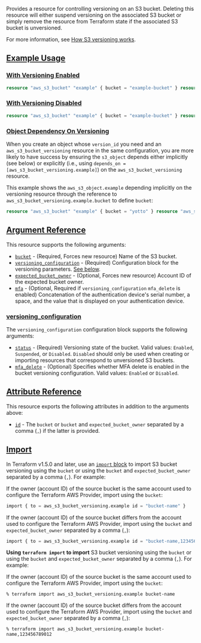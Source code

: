 Provides a resource for controlling versioning on an S3 bucket. Deleting this resource will either suspend versioning on the associated S3 bucket or simply remove the resource from Terraform state if the associated S3 bucket is unversioned.

For more information, see [How S3 versioning works](https://docs.aws.amazon.com/AmazonS3/latest/userguide/manage-versioning-examples.html).

## [Example Usage](https://registry.terraform.io/providers/hashicorp/aws/latest/docs/resources/kms_key#example-usage)

### [With Versioning Enabled](https://registry.terraform.io/providers/hashicorp/aws/latest/docs/resources/kms_key#with-versioning-enabled)

```terraform
resource "aws_s3_bucket" "example" { bucket = "example-bucket" } resource "aws_s3_bucket_acl" "example" { bucket = aws_s3_bucket.example.id acl = "private" } resource "aws_s3_bucket_versioning" "versioning_example" { bucket = aws_s3_bucket.example.id versioning_configuration { status = "Enabled" } }
```

### [With Versioning Disabled](https://registry.terraform.io/providers/hashicorp/aws/latest/docs/resources/kms_key#with-versioning-disabled)

```terraform
resource "aws_s3_bucket" "example" { bucket = "example-bucket" } resource "aws_s3_bucket_acl" "example" { bucket = aws_s3_bucket.example.id acl = "private" } resource "aws_s3_bucket_versioning" "versioning_example" { bucket = aws_s3_bucket.example.id versioning_configuration { status = "Disabled" } }
```

### [Object Dependency On Versioning](https://registry.terraform.io/providers/hashicorp/aws/latest/docs/resources/kms_key#object-dependency-on-versioning)

When you create an object whose `version_id` you need and an `aws_s3_bucket_versioning` resource in the same configuration, you are more likely to have success by ensuring the `s3_object` depends either implicitly (see below) or explicitly (i.e., using `depends_on = [aws_s3_bucket_versioning.example]`) on the `aws_s3_bucket_versioning` resource.

This example shows the `aws_s3_object.example` depending implicitly on the versioning resource through the reference to `aws_s3_bucket_versioning.example.bucket` to define `bucket`:

```terraform
resource "aws_s3_bucket" "example" { bucket = "yotto" } resource "aws_s3_bucket_versioning" "example" { bucket = aws_s3_bucket.example.id versioning_configuration { status = "Enabled" } } resource "aws_s3_object" "example" { bucket = aws_s3_bucket_versioning.example.id key = "droeloe" source = "example.txt" }
```

## [Argument Reference](https://registry.terraform.io/providers/hashicorp/aws/latest/docs/resources/kms_key#argument-reference)

This resource supports the following arguments:

-   [`bucket`](https://registry.terraform.io/providers/hashicorp/aws/latest/docs/resources/kms_key#bucket-6) - (Required, Forces new resource) Name of the S3 bucket.
-   [`versioning_configuration`](https://registry.terraform.io/providers/hashicorp/aws/latest/docs/resources/kms_key#versioning_configuration-1) - (Required) Configuration block for the versioning parameters. [See below](https://registry.terraform.io/providers/hashicorp/aws/latest/docs/resources/kms_key#versioning_configuration).
-   [`expected_bucket_owner`](https://registry.terraform.io/providers/hashicorp/aws/latest/docs/resources/kms_key#expected_bucket_owner-3) - (Optional, Forces new resource) Account ID of the expected bucket owner.
-   [`mfa`](https://registry.terraform.io/providers/hashicorp/aws/latest/docs/resources/kms_key#mfa-1) - (Optional, Required if `versioning_configuration` `mfa_delete` is enabled) Concatenation of the authentication device's serial number, a space, and the value that is displayed on your authentication device.

### [versioning\_configuration](https://registry.terraform.io/providers/hashicorp/aws/latest/docs/resources/kms_key#versioning_configuration)

The `versioning_configuration` configuration block supports the following arguments:

-   [`status`](https://registry.terraform.io/providers/hashicorp/aws/latest/docs/resources/kms_key#status-4) - (Required) Versioning state of the bucket. Valid values: `Enabled`, `Suspended`, or `Disabled`. `Disabled` should only be used when creating or importing resources that correspond to unversioned S3 buckets.
-   [`mfa_delete`](https://registry.terraform.io/providers/hashicorp/aws/latest/docs/resources/kms_key#mfa_delete-2) - (Optional) Specifies whether MFA delete is enabled in the bucket versioning configuration. Valid values: `Enabled` or `Disabled`.

## [Attribute Reference](https://registry.terraform.io/providers/hashicorp/aws/latest/docs/resources/kms_key#attribute-reference)

This resource exports the following attributes in addition to the arguments above:

-   [`id`](https://registry.terraform.io/providers/hashicorp/aws/latest/docs/resources/kms_key#id-12) - The `bucket` or `bucket` and `expected_bucket_owner` separated by a comma (`,`) if the latter is provided.

## [Import](https://registry.terraform.io/providers/hashicorp/aws/latest/docs/resources/kms_key#import)

In Terraform v1.5.0 and later, use an [`import` block](https://developer.hashicorp.com/terraform/language/import) to import S3 bucket versioning using the `bucket` or using the `bucket` and `expected_bucket_owner` separated by a comma (`,`). For example:

If the owner (account ID) of the source bucket is the same account used to configure the Terraform AWS Provider, import using the `bucket`:

```terraform
import { to = aws_s3_bucket_versioning.example id = "bucket-name" }
```

If the owner (account ID) of the source bucket differs from the account used to configure the Terraform AWS Provider, import using the `bucket` and `expected_bucket_owner` separated by a comma (`,`):

```terraform
import { to = aws_s3_bucket_versioning.example id = "bucket-name,123456789012" }
```

**Using `terraform import` to import** S3 bucket versioning using the `bucket` or using the `bucket` and `expected_bucket_owner` separated by a comma (`,`). For example:

If the owner (account ID) of the source bucket is the same account used to configure the Terraform AWS Provider, import using the `bucket`:

```console
% terraform import aws_s3_bucket_versioning.example bucket-name
```

If the owner (account ID) of the source bucket differs from the account used to configure the Terraform AWS Provider, import using the `bucket` and `expected_bucket_owner` separated by a comma (`,`):

```console
% terraform import aws_s3_bucket_versioning.example bucket-name,123456789012
```
